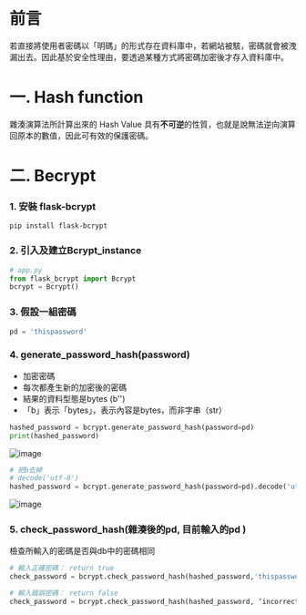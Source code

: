 # 前言
若直接將使用者密碼以「明碼」的形式存在資料庫中，若網站被駭，密碼就會被洩漏出去。因此基於安全性理由，要透過某種方式將密碼加密後才存入資料庫中。

# 一. Hash function
雜湊演算法所計算出來的 Hash Value 具有**不可逆**的性質，也就是說無法逆向演算回原本的數值，因此可有效的保護密碼。

# 二. Becrypt 
### 1. 安裝 flask-bcrypt
```
pip install flask-bcrypt
```

### 2. 引入及建立Bcrypt_instance
```python
# app.py
from flask_bcrypt import Bcrypt
bcrypt = Bcrypt()
```
### 3. 假設一組密碼
```python
pd = 'thispassword'
```
### 4. generate_password_hash(password)
- 加密密碼
- 每次都產生新的加密後的密碼
- 結果的資料型態是bytes (b'')
- 「b」表示「bytes」，表示內容是bytes，而非字串（str）
```python
hashed_password = bcrypt.generate_password_hash(password=pd)
print(hashed_password)
```
![image](https://user-images.githubusercontent.com/90739897/164190861-782aac06-8fbc-468d-b157-9981b946ce48.png)
```python
# 把b去掉
# decode('utf-8')
hashed_password = bcrypt.generate_password_hash(password=pd).decode('utf-8')
```
![image](https://user-images.githubusercontent.com/90739897/164191020-fe87cefe-5ab0-4b88-a7d3-73afbd43fe04.png)

### 5. check_password_hash(雜湊後的pd, 目前輸入的pd )
檢查所輸入的密碼是否與db中的密碼相同
```python
# 輸入正確密碼： return true
check_password = bcrypt.check_password_hash(hashed_password,'thispassword')

# 輸入錯誤密碼： return false 
check_password = bcrypt.check_password_hash(hashed_password, ‘incorrectpassword ')
```
